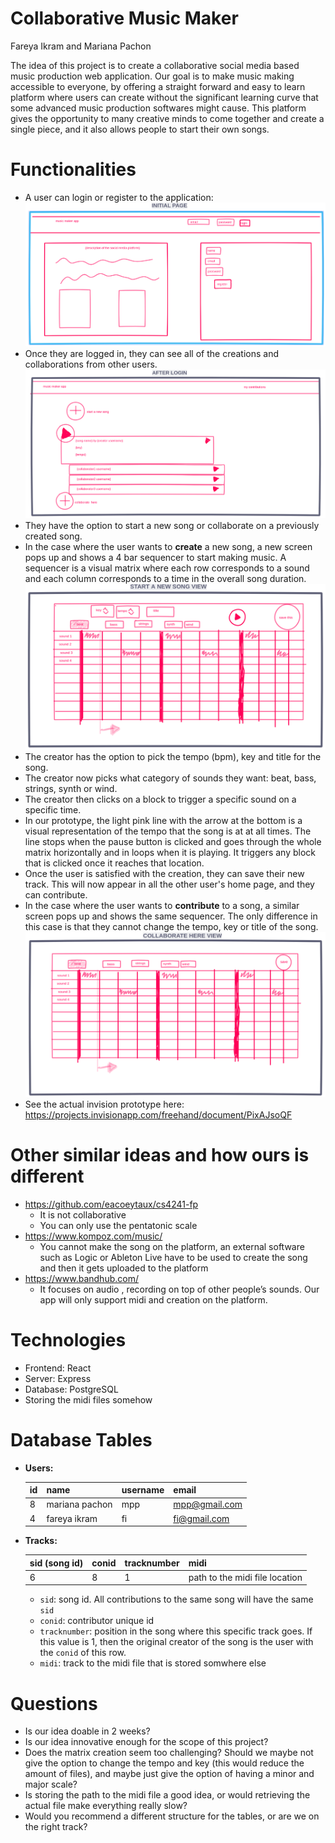 Collaborative Music Maker
===
Fareya Ikram and Mariana Pachon

The idea of this project is to create a collaborative social media based music production web application. Our goal is to make music making accessible to everyone, by offering a straight forward and easy to learn platform where users can create without the significant learning curve that some advanced music production softwares might cause. This platform gives the opportunity to many creative minds to come together and create a single piece, and it also allows people to start their own songs.

# Functionalities
- A user can login or register to the application:
![login](login.png)
- Once they are logged in, they can see all of the creations and collaborations from other users. 
![home](home.png)
- They have the option to start a new song or collaborate on a previously created song.
- In the case where the user wants to **create** a new song, a new screen pops up and shows a 4 bar sequencer to start making music. A sequencer is a visual matrix where each row corresponds to a sound and each column corresponds to a time in the overall song duration.
![creator](creator.png) 
- The creator has the option to pick the tempo (bpm), key and title for the song. 
- The creator now picks what category of sounds they want: beat, bass, strings, synth or wind.
- The creator then clicks on a block to trigger a specific sound on a specific time. 
- In our prototype, the light pink line with the arrow at the bottom is a visual representation of the tempo that the song is at at all times. The line stops when the pause button is clicked and goes through the whole matrix horizontally and in loops when it is playing. It triggers any block that is clicked once it reaches that location.
- Once the user is satisfied with the creation, they can save their new track. This will now appear in all the other user's home page, and they can contribute.
- In the case where the user wants to **contribute** to a song, a similar screen pops up and shows the same sequencer. The only difference in this case is that they cannot change the tempo, key or title of the song. 
![contributor](contributor.png)
- See the actual invision prototype here: https://projects.invisionapp.com/freehand/document/PixAJsoQF

# Other similar ideas and how ours is different
- https://github.com/eacoeytaux/cs4241-fp
	- It is not collaborative
	- You can only use the pentatonic scale
- https://www.kompoz.com/music/
	- You cannot make the song on the platform, an external software such as Logic or Ableton Live have to be used to create the song and then it gets uploaded to the platform
- https://www.bandhub.com/
	- It focuses on audio , recording on top of other people’s sounds. Our app will only support midi and creation on the platform. 

# Technologies
- Frontend: React
- Server: Express
- Database: PostgreSQL
- Storing the midi files somehow

# Database Tables
- **Users:**

	id | name | username      | email
	------- | ---------------- | ---------- | ---------
	8 	| mariana pachon | mpp | mpp@gmail.com
	4	| fareya ikram	| fi | fi@gmail.com

- **Tracks:**

 	sid (song id) | conid | tracknumber | midi 
	------- | ---------------- | ---------- | ---------
	 6 | 8 | 1 | path to the midi file location

 	- `sid`: song id. All contributions to the same song will have the same `sid`
 	- `conid`: contributor unique id
 	- `tracknumber`: position in the song where this specific track goes. If this value is 1, then the original creator of the song is the user with the `conid` of this row.
 	- `midi`: track to the midi file that is stored somwhere else

# Questions
- Is our idea doable in 2 weeks?
- Is our idea innovative enough for the scope of this project?
- Does the matrix creation seem too challenging? Should we maybe not give the option to change the tempo and key (this would reduce the amount of files), and maybe just give the option of having a minor and major scale?
- Is storing the path to the midi file a good idea, or would retrieving the actual file make everything really slow?
- Would you recommend a different structure for the tables, or are we on the right track?
